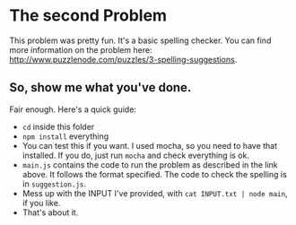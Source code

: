 # The second Problem

This problem was pretty fun. It's a basic spelling checker. You can find more information on the problem here: http://www.puzzlenode.com/puzzles/3-spelling-suggestions.

## So, show me what you've done.

Fair enough. Here's a quick guide:

*  `cd` inside this folder
* `npm install` everything
* You can test this if you want. I used mocha, so you need to have that installed. If you do, just run `mocha` and check everything is ok.
* `main.js` contains the code to run the problem as described in the link above. It follows the format specified. The code to check the spelling is in `suggestion.js`.
* Mess up with the INPUT I've provided, with `cat INPUT.txt | node main`, if you like.
* That's about it.

